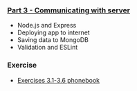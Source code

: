 ### [Part 3 - Communicating with server](https://fullstackopen.com/en/part3)
- Node.js and Express
- Deploying app to internet
- Saving data to MongoDB
- Validation and ESLint

### Exercise
* [Exercises 3.1-3.6 phonebook](https://github.com/owenip/full-stack-open/tree/main/Part3/phonebook)